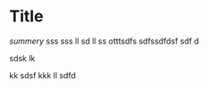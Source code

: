 # Title
<i-toc></i-toc>

*summery*
  sss
  sss ll  sd ll ss
  otttsdfs
  sdfssdfdsf sdf  d 
  
  
  sdsk lk
  
  kk
  sdsf kkk ll
  sdfd
  
